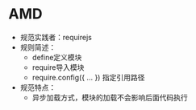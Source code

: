 # AMD

- 规范实践者：requirejs
- 规则简述：
    - define定义模块
    - require导入模块
    - require.config({ ... }) 指定引用路径
- 规范特点：
    - 异步加载方式，模块的加载不会影响后面代码执行

